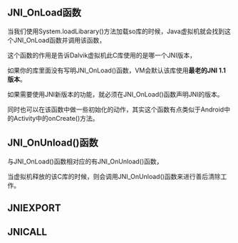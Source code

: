 JNI_OnLoad函数
------

当我们使用System.loadLibarary()方法加载so库的时候，Java虚拟机就会找到这个JNI_OnLoad函数并调用该函数，

这个函数的作用是告诉Dalvik虚拟机此C库使用的是哪一个JNI版本，

如果你的库里面没有写明JNI_OnLoad()函数，VM会默认该库使用**最老的JNI 1.1版本**。

如果需要使用JNI新版本的功能，就必须在JNI_OnLoad()函数声明JNI的版本。

同时也可以在该函数中做一些初始化的动作，其实这个函数有点类似于Android中的Activity中的onCreate()方法。

JNI_OnUnload()函数
-----

与JNI_OnLoad()函数相对应的有JNI_OnUnload()函数，

当虚拟机释放的该C库的时候，则会调用JNI_OnUnload()函数来进行善后清除工作。


JNIEXPORT
----



JNICALL
----


